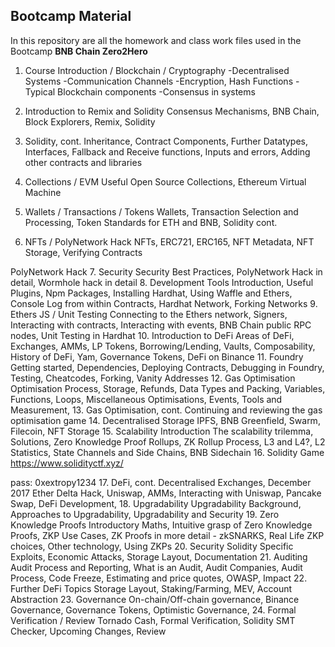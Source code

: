 ## **Bootcamp Material**

In this repository are all the homework and class work files used in the Bootcamp **BNB Chain Zero2Hero**

1. Course Introduction / Blockchain / Cryptography
-Decentralised Systems
-Communication Channels
-Encryption, Hash Functions
-Typical Blockchain components
-Consensus in systems

2. Introduction to Remix and Solidity	Consensus Mechanisms, BNB Chain, Block Explorers, Remix, Solidity
3. Solidity, cont.	Inheritance, Contract Components, Further Datatypes, Interfaces, Fallback and Receive functions, Inputs and errors, Adding other contracts and libraries
4. Collections / EVM	Useful Open Source Collections, Ethereum Virtual Machine
5. Wallets / Transactions / Tokens	Wallets, Transaction Selection and Processing, Token Standards for ETH and BNB, Solidity cont.
6. NFTs / PolyNetwork Hack	NFTs, ERC721, ERC165, NFT Metadata, NFT Storage, Verifying Contracts

PolyNetwork Hack
7. Security	Security Best Practices, PolyNetwork Hack in detail, Wormhole hack in detail
8. Development Tools	Introduction, Useful Plugins, Npm Packages, Installing Hardhat, Using Waffle and Ethers, Console Log from within Contracts, Hardhat Network, Forking Networks
9. Ethers JS / Unit Testing	Connecting to the Ethers network, Signers, Interacting with contracts, Interacting with events, BNB Chain public RPC nodes, Unit Testing in Hardhat
10. Introduction to DeFi	Areas of DeFi, Exchanges, AMMs, LP Tokens, Borrowing/Lending, Vaults, Composability, History of DeFi, Yam, Governance Tokens, DeFi on Binance
11. Foundry	Getting started, Dependencies, Deploying Contracts, Debugging in Foundry, Testing, Cheatcodes, Forking, Vanity Addresses
12. Gas Optimisation	Optimisation Process, Storage, Refunds, Data Types and Packing, Variables, Functions, Loops, Miscellaneous Optimisations, Events, Tools and Measurement, 
13. Gas Optimisation, cont.	Continuing and reviewing the gas optimisation game
14. Decentralised Storage	IPFS, BNB Greenfield, Swarm, Filecoin, NFT Storage
15. Scalability Introduction 	The scalability trilemma, Solutions, Zero Knowledge Proof Rollups, ZK Rollup Process, L3 and L4?, L2 Statistics, State Channels and Side Chains, BNB Sidechain
16. Solidity Game	https://www.solidityctf.xyz/

pass: 0xextropy1234
17. DeFi, cont.	Decentralised Exchanges, December 2017 Ether Delta Hack, Uniswap, AMMs, Interacting with Uniswap, Pancake Swap, DeFi Development, 
18. Upgradability	Upgradability Background, Approaches to Upgradability, Upgradability and Security
19. Zero Knowledge Proofs	Introductory Maths, Intuitive grasp of Zero Knowledge Proofs, ZKP Use Cases, ZK Proofs in more detail - zkSNARKS, Real Life ZKP choices, Other technology, Using ZKPs
20. Security	Solidity Specific Exploits, Economic Attacks, Storage Layout, Documentation
21. Auditing	Audit Process and Reporting, What is an Audit, Audit Companies, Audit Process, Code Freeze, Estimating and price quotes, OWASP, Impact
22. Further DeFi Topics	Storage Layout, Staking/Farming, MEV, Account Abstraction
23. Governance	On-chain/Off-chain governance, Binance Governance, Governance Tokens, Optimistic Governance, 
24. Formal Verification / Review	Tornado Cash, Formal Verification, Solidity SMT Checker, Upcoming Changes, Review
